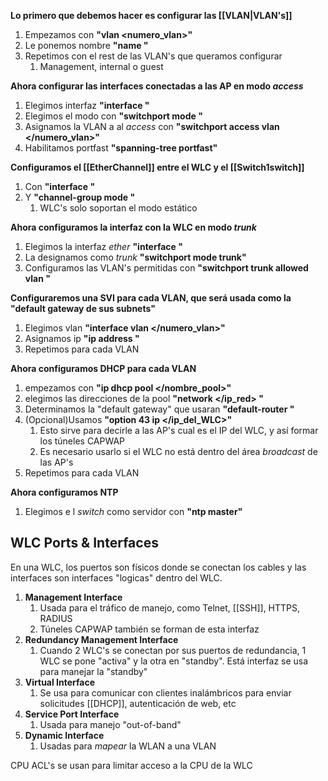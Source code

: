 
**Lo primero que debemos hacer es configurar las [[VLAN|VLAN's]]**
1. Empezamos con **"vlan <numero_vlan>"**
2. Le ponemos nombre **"name </nombre>"**
3. Repetimos con el rest de las VLAN's que queramos configurar
	1. Management, internal o guest

**Ahora configurar las interfaces conectadas a las AP en modo *access***
1. Elegimos interfaz **"interface </interfaz>"**
2. Elegimos el modo con **"switchport mode </modo>"**
3. Asignamos la VLAN a al *access* con **"switchport access vlan </numero_vlan>"**
4. Habilitamos portfast **"spanning-tree portfast"**

**Configuramos el [[EtherChannel]] entre el WLC y el [[Switch1switch]]**
1. Con **"interface </rango>"**
2. Y **"channel-group </grupo> mode </modo>"**
	1. WLC's solo soportan el modo estático

**Ahora configuramos la interfaz con la WLC en modo *trunk***
1. Elegimos la interfaz *ether* **"interface </interfaz>"**
2. La designamos como *trunk* **"switchport mode trunk"**
3. Configuramos las VLAN's permitidas con **"switchport trunk allowed vlan </numero>"**

**Configuraremos una SVI para cada VLAN, que será  usada como la "default gateway de sus subnets"**
1. Elegimos vlan **"interface vlan </numero_vlan>"**
2. Asignamos ip **"ip address </ip> </netmask>"**
3. Repetimos para cada VLAN

**Ahora configuramos DHCP para cada VLAN**
1. empezamos con **"ip dhcp pool </nombre_pool>"**
2. elegimos las direcciones de la pool **"network </ip_red> </netmask>"**
3. Determinamos la "default gateway" que usaran **"default-router </ip>"**
4. (Opcional)Usamos **"option 43 ip </ip_del_WLC>"**
	1. Esto sirve para decirle a las AP's cual es el IP del WLC, y así formar los túneles CAPWAP
	2. Es necesario usarlo si el WLC no está dentro del área *broadcast* de las AP's
5. Repetimos para cada VLAN

**Ahora configuramos NTP**
1. Elegimos e l *switch* como servidor con **"ntp master"**



## WLC Ports & Interfaces

En una WLC, los puertos son físicos donde se conectan los cables y las interfaces son interfaces "logicas" dentro del WLC.

1. **Management Interface**
	1. Usada para el tráfico de manejo, como Telnet, [[SSH]], HTTPS, RADIUS
	2. Túneles CAPWAP también se forman de esta interfaz
2. **Redundancy Management Interface**
	1. Cuando 2 WLC's se conectan por sus puertos de redundancia, 1 WLC se pone "activa" y la otra en "standby". Está interfaz se usa para manejar la "standby"
3. **Virtual Interface**
	1. Se usa para comunicar con clientes inalámbricos para enviar solicitudes [[DHCP]], autenticación de web, etc
4. **Service Port Interface**
	1. Usada para manejo "out-of-band"
5. **Dynamic Interface**
	1. Usadas para *mapear* la WLAN a una VLAN



CPU ACL's se usan para limitar acceso a la CPU de la WLC